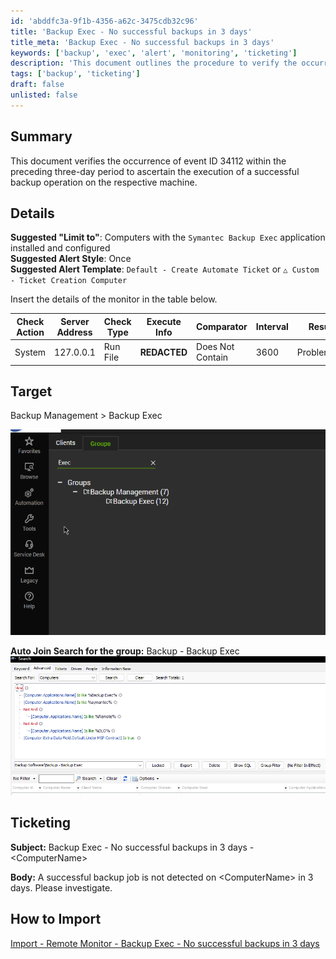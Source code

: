 ```yaml
---
id: 'abddfc3a-9f1b-4356-a62c-3475cdb32c96'
title: 'Backup Exec - No successful backups in 3 days'
title_meta: 'Backup Exec - No successful backups in 3 days'
keywords: ['backup', 'exec', 'alert', 'monitoring', 'ticketing']
description: 'This document outlines the procedure to verify the occurrence of event ID 34112 within the last three days to ensure successful backup operations on machines with Symantec Backup Exec installed. It includes suggested alert styles, ticketing information, and import instructions for remote monitoring.'
tags: ['backup', 'ticketing']
draft: false
unlisted: false
---
```


## Summary

This document verifies the occurrence of event ID 34112 within the preceding three-day period to ascertain the execution of a successful backup operation on the respective machine.

## Details

**Suggested "Limit to"**: Computers with the `Symantec Backup Exec` application installed and configured  
**Suggested Alert Style**: Once  
**Suggested Alert Template**: `Default - Create Automate Ticket` or `△ Custom - Ticket Creation Computer`  

Insert the details of the monitor in the table below.

| Check Action | Server Address | Check Type | Execute Info | Comparator        | Interval | Result     |
|--------------|----------------|------------|---------------|--------------------|----------|------------|
| System       | 127.0.0.1     | Run File   | **REDACTED**  | Does Not Contain    | 3600     | Problematic |

## Target

Backup Management > Backup Exec  

![Image](../../../static/img/Backup-Exec---No-successful-backups-in-3-days/image_1.png)  

**Auto Join Search for the group:** Backup - Backup Exec  
![Image](../../../static/img/Backup-Exec---No-successful-backups-in-3-days/image_2.png)  

## Ticketing

**Subject:** Backup Exec - No successful backups in 3 days - \<ComputerName\>  

**Body:** A successful backup job is not detected on \<ComputerName\> in 3 days. Please investigate.

## How to Import

[Import - Remote Monitor - Backup Exec - No successful backups in 3 days](<./Backup Exec - No successful backups in 3 days.md>)  



